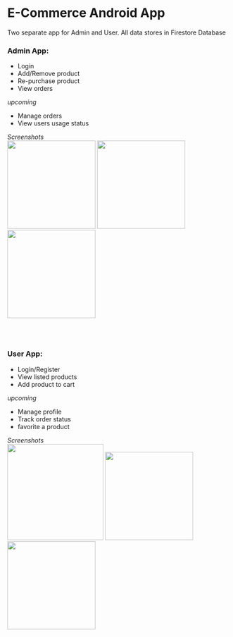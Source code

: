 # E-Commerce Android App

Two separate app for Admin and User.
All data stores in Firestore Database

### Admin App:
- Login
- Add/Remove product
- Re-purchase product
- View orders

*upcoming*
- Manage orders
- View users usage status

*Screenshots*
<br />
<img src="https://user-images.githubusercontent.com/38786346/190223707-5276f2a5-c10c-498d-95ba-ab3dbdaa4038.png" width="200"  />
<img src="https://user-images.githubusercontent.com/38786346/190223715-aeeae377-bd30-49fb-9935-94a641176e9d.png" width="200" />
<img src="https://user-images.githubusercontent.com/38786346/190223720-3e5e3149-d164-420d-96c8-bc2b7f047c4a.png" width="200" />

<br />
<br />

### User App:
- Login/Register
- View listed products
- Add product to cart

*upcoming*
- Manage profile
- Track order status
- favorite a product

*Screenshots*
<br />
<img src="https://user-images.githubusercontent.com/38786346/190223759-0460f060-2232-4618-8e3b-6309bbea1ce2.png" width="218"  />
<img src="https://user-images.githubusercontent.com/38786346/190223764-076ba9cd-de11-4879-9291-f5d69b402fc8.png" width="200" />
<img src="https://user-images.githubusercontent.com/38786346/190223768-dd61a2cc-0ff1-449f-8e11-3cc6917446d1.png" width="200" />
